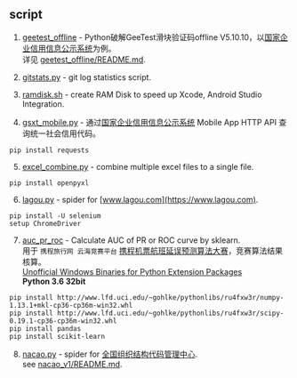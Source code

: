 ## script
1. [geetest_offline](/geetest_offline) - Python破解GeeTest滑块验证码offline V5.10.10，以[国家企业信用信息公示系统](http://www.gsxt.gov.cn)为例。  
详见 [geetest_offline/README.md](/geetest_offline/README.md).  

2. [gitstats.py](/gitstats/gitstats.py) - git log statistics script.  
3. [ramdisk.sh](/ramdisk/ramdisk.sh) - create RAM Disk to speed up Xcode, Android Studio Integration.  
4. [gsxt_mobile.py](/gsxt_mobile/gsxt_mobile.py) - 通过[国家企业信用信息公示系统](http://www.gsxt.gov.cn) Mobile App HTTP API 查询统一社会信用代码。  
```
pip install requests
```
5. [excel_combine.py](/excel_combine/excel_combine.py) - combine multiple excel files to a single file.  
```
pip install openpyxl
```
6. [lagou.py](/lagou/lagou.py) - spider for [www.lagou.com](https://www.lagou.com).  
```
pip install -U selenium
setup ChromeDriver
```
7. [auc_pr_roc](/auc_pr_roc) - Calculate AUC of PR or ROC curve by sklearn.  
用于 `携程旅行网 云海竞赛平台` [携程机票航班延误预测算法大赛](https://yunhai.ctrip.com/Games/11)，竞赛算法结果核算。  
[Unofficial Windows Binaries for Python Extension Packages](http://www.lfd.uci.edu/~gohlke/pythonlibs/)  
**Python 3.6 32bit**  
```
pip install http://www.lfd.uci.edu/~gohlke/pythonlibs/ru4fxw3r/numpy-1.13.1+mkl-cp36-cp36m-win32.whl
pip install http://www.lfd.uci.edu/~gohlke/pythonlibs/ru4fxw3r/scipy-0.19.1-cp36-cp36m-win32.whl
pip install pandas
pip install scikit-learn
```
8. [nacao.py](/nacao_v1/nacao.py) - spider for [全国组织结构代码管理中心](http://www.nacao.org.cn).  
see [nacao_v1/README.md](/nacao_v1/README.md).  
